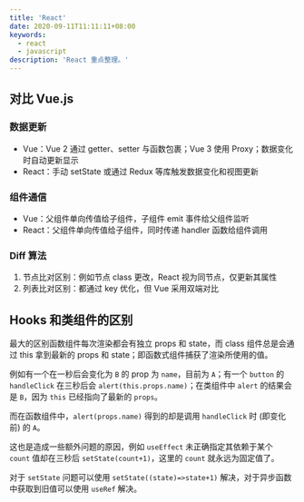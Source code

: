 ```yaml
---
title: 'React'
date: 2020-09-11T11:11:11+08:00
keywords:
  - react
  - javascript
description: 'React 重点整理。'
---
```


## 对比 Vue.js

### 数据更新

- Vue：Vue 2 通过 getter、setter 与函数包裹；Vue 3 使用 Proxy；数据变化时自动更新显示
- React：手动 setState 或通过 Redux 等库触发数据变化和视图更新

### 组件通信

- Vue：父组件单向传值给子组件，子组件 emit 事件给父组件监听
- React：父组件单向传值给子组件，同时传递 handler 函数给组件调用

### Diff 算法

1. 节点比对区别：例如节点 class 更改，React 视为同节点，仅更新其属性
2. 列表比对区别：都通过 key 优化，但 Vue 采用双端对比

## Hooks 和类组件的区别

最大的区别函数组件每次渲染都会有独立 props 和 state，而 class 组件总是会通过 this 拿到最新的 props 和 state；即函数式组件捕获了渲染所使用的值。

例如有一个在一秒后会变化为 `B` 的 prop 为 `name`，目前为 `A`；有一个 `button` 的 `handleClick` 在三秒后会 `alert(this.props.name)`；在类组件中 `alert` 的结果会是 `B`，因为 `this` 已经指向了最新的 `props`。

而在函数组件中，`alert(props.name)` 得到的却是调用 `handleClick` 时 (即变化前) 的 `A`。

这也是造成一些额外问题的原因，例如 `useEffect` 未正确指定其依赖于某个 `count` 值却在三秒后 `setState(count+1)`，这里的 `count` 就永远为固定值了。

对于 `setState` 问题可以使用 `setState((state)=>state+1)` 解决，对于异步函数中获取到旧值可以使用 `useRef` 解决。
